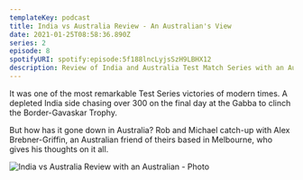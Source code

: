 ```yaml
---
templateKey: podcast
title: India vs Australia Review - An Australian's View
date: 2021-01-25T08:58:36.890Z
series: 2
episode: 8
spotifyURI: spotify:episode:5f188lncLyjsSzH9LBHX12
description: Review of India and Australia Test Match Series with an Australian guest
---
```

It was one of the most remarkable Test Series victories of modern times. A depleted India side chasing over 300 on the final day at the Gabba to clinch the Border-Gavaskar Trophy. 

But how has it gone down in Australia? Rob and Michael catch-up with Alex Brebner-Griffin, an Australian friend of theirs based in Melbourne, who gives his thoughts on it all.

![](/img/india-vs-australia-review-with-abg.png "India vs Australia Review with an Australian - Photo")
